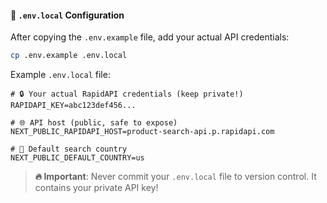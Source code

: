 #### 🔧 `.env.local` Configuration
After copying the `.env.example` file, add your actual API credentials:

```bash
cp .env.example .env.local
```

Example `.env.local` file:
```env
# 🔒 Your actual RapidAPI credentials (keep private!)
RAPIDAPI_KEY=abc123def456...

# 🌐 API host (public, safe to expose)
NEXT_PUBLIC_RAPIDAPI_HOST=product-search-api.p.rapidapi.com

# 📍 Default search country
NEXT_PUBLIC_DEFAULT_COUNTRY=us
```

> **🔥 Important**: Never commit your `.env.local` file to version control. It contains your private API key!
